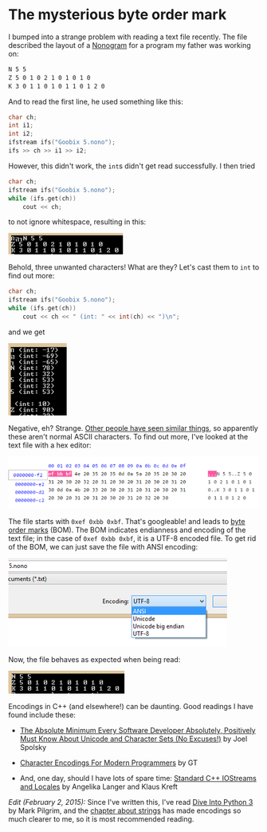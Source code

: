 # The mysterious byte order mark

I bumped into a strange problem with reading a text file recently. The file
described the layout of a [Nonogram][nonogram] for a program my father was
working on:

[nonogram]: http://en.wikipedia.org/wiki/Nonogram

```txt
N 5 5
Z 5 0 1 0 2 1 0 1 0 1 0
K 3 0 1 1 0 1 0 1 1 0 1 2 0
```

And to read the first line, he used something like this:

```cpp
char ch;
int i1;
int i2;
ifstream ifs("Goobix 5.nono");
ifs >> ch >> i1 >> i2;
```

However, this didn't work, the `int`s didn't get read successfully. I then tried

```cpp
char ch;
ifstream ifs("Goobix 5.nono");
while (ifs.get(ch))
    cout << ch;
```

to not ignore whitespace, resulting in this:

![Garbled output](images/2014_12_30-01.png)

Behold, three unwanted characters! What are they? Let's cast them to `int` to
find out more:

```cpp
char ch;
ifstream ifs("Goobix 5.nono");
while (ifs.get(ch))
    cout << ch << " (int: " << int(ch) << ")\n";
```

and we get

![Program output](images/2014_12_30-02.png)

Negative, eh? Strange. [Other people have seen similar things][soquestion], so
apparently these aren't normal ASCII characters. To find out more, I've looked
at the text file with a hex editor:

[soquestion]: https://stackoverflow.com/q/4690415/3266847

![Hex editor](images/2014_12_30-03.png)

The file starts with `0xef 0xbb 0xbf`. That's googleable! and leads to [byte
order marks][bom] (BOM). The BOM indicates endianness and encoding of the text
file; in the case of `0xef 0xbb 0xbf`, it is a UTF-8 encoded file. To get rid
of the BOM, we can just save the file with ANSI encoding:

[bom]: http://en.wikipedia.org/wiki/Byte_order_mark

![Encoding menu](images/2014_12_30-04.png)

Now, the file behaves as expected when being read:

![Program output](images/2014_12_30-05.png)

Encodings in C++ (and elsewhere!) can be daunting. Good readings I have found
include these:

- [The Absolute Minimum Every Software Developer Absolutely, Positively Must
  Know About Unicode and Character Sets (No Excuses!)][joelunicode] by Joel
  Spolsky

- [Character Encodings For Modern Programmers][gatunka] by GT

- And, one day, should I have lots of spare time: [Standard C++ IOStreams and
  Locales][langer] by Angelika Langer and Klaus Kreft

[joelunicode]: http://www.joelonsoftware.com/articles/Unicode.html
[gatunka]:     http://blog.gatunka.com/2014/04/25/character-encodings-for-modern-programmers/
[langer]:      http://amzn.com/0201183951

*Edit (February 2, 2015):* Since I've written this, I've read [Dive Into Python
3][dip3] by Mark Pilgrim, and the [chapter about strings][strings] has made
encodings so much clearer to me, so it is most recommended reading.

[dip3]:    https://www.diveinto.org/python3/table-of-contents.html
[strings]: https://www.diveinto.org/python3/strings.html
